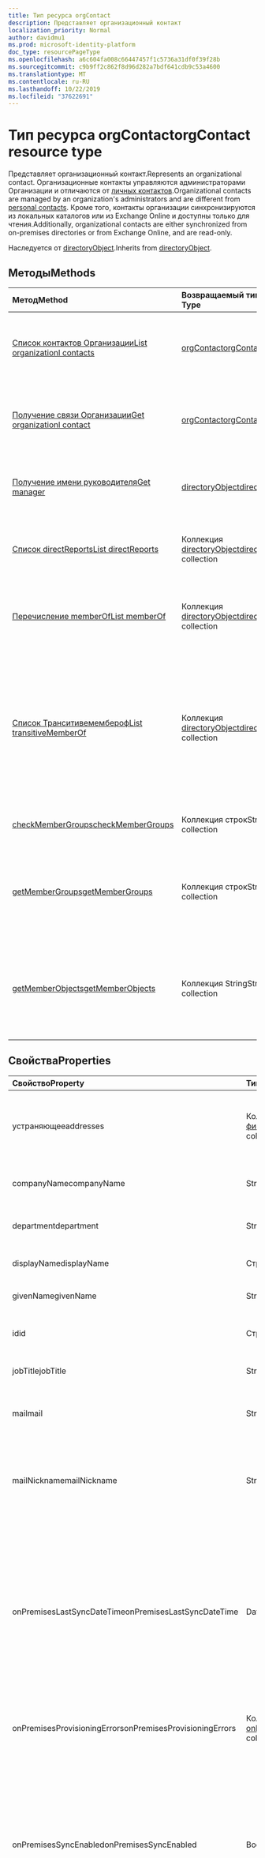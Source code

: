 ```yaml
---
title: Тип ресурса orgContact
description: Представляет организационный контакт
localization_priority: Normal
author: davidmu1
ms.prod: microsoft-identity-platform
doc_type: resourcePageType
ms.openlocfilehash: a6c604fa008c66447457f1c5736a31df0f39f28b
ms.sourcegitcommit: c9b9ff2c862f8d96d282a7bdf641cdb9c53a4600
ms.translationtype: MT
ms.contentlocale: ru-RU
ms.lasthandoff: 10/22/2019
ms.locfileid: "37622691"
---
```

# <a name="orgcontact-resource-type"></a><span data-ttu-id="431a3-103">Тип ресурса orgContact</span><span class="sxs-lookup"><span data-stu-id="431a3-103">orgContact resource type</span></span>

<span data-ttu-id="431a3-104">Представляет организационный контакт.</span><span class="sxs-lookup"><span data-stu-id="431a3-104">Represents an organizational contact.</span></span> <span data-ttu-id="431a3-105">Организационные контакты управляются администраторами Организации и отличаются от [личных контактов](contact.md).</span><span class="sxs-lookup"><span data-stu-id="431a3-105">Organizational contacts are managed by an organization's administrators and are different from [personal contacts](contact.md).</span></span> <span data-ttu-id="431a3-106">Кроме того, контакты организации синхронизируются из локальных каталогов или из Exchange Online и доступны только для чтения.</span><span class="sxs-lookup"><span data-stu-id="431a3-106">Additionally, organizational contacts are either synchronized from on-premises directories or from Exchange Online, and are read-only.</span></span>

<span data-ttu-id="431a3-107">Наследуется от [directoryObject](directoryobject.md).</span><span class="sxs-lookup"><span data-stu-id="431a3-107">Inherits from [directoryObject](directoryobject.md).</span></span>

## <a name="methods"></a><span data-ttu-id="431a3-108">Методы</span><span class="sxs-lookup"><span data-stu-id="431a3-108">Methods</span></span>

| <span data-ttu-id="431a3-109">Метод</span><span class="sxs-lookup"><span data-stu-id="431a3-109">Method</span></span>           | <span data-ttu-id="431a3-110">Возвращаемый тип</span><span class="sxs-lookup"><span data-stu-id="431a3-110">Return Type</span></span>    |<span data-ttu-id="431a3-111">Описание</span><span class="sxs-lookup"><span data-stu-id="431a3-111">Description</span></span>|
|:---------------|:--------|:----------|
|[<span data-ttu-id="431a3-112">Список контактов Организации</span><span class="sxs-lookup"><span data-stu-id="431a3-112">List organizationl contacts</span></span>](../api/orgcontact-list.md) | [<span data-ttu-id="431a3-113">orgContact</span><span class="sxs-lookup"><span data-stu-id="431a3-113">orgContact</span></span>](orgcontact.md) |<span data-ttu-id="431a3-114">Перечисление свойств организационных контактов.</span><span class="sxs-lookup"><span data-stu-id="431a3-114">List properties of organizational contacts.</span></span>|
|[<span data-ttu-id="431a3-115">Получение связи Организации</span><span class="sxs-lookup"><span data-stu-id="431a3-115">Get organizationl contact</span></span>](../api/orgcontact-get.md) | [<span data-ttu-id="431a3-116">orgContact</span><span class="sxs-lookup"><span data-stu-id="431a3-116">orgContact</span></span>](orgcontact.md) |<span data-ttu-id="431a3-117">Чтение свойств и связей контакта Организации.</span><span class="sxs-lookup"><span data-stu-id="431a3-117">Read properties and relationships of an organizational contact.</span></span>|
|[<span data-ttu-id="431a3-118">Получение имени руководителя</span><span class="sxs-lookup"><span data-stu-id="431a3-118">Get manager</span></span>](../api/orgcontact-get-manager.md) |[<span data-ttu-id="431a3-119">directoryObject</span><span class="sxs-lookup"><span data-stu-id="431a3-119">directoryObject</span></span>](directoryobject.md)| <span data-ttu-id="431a3-120">Получение руководителя контакта в Организации.</span><span class="sxs-lookup"><span data-stu-id="431a3-120">Get the organizational contact's manager.</span></span>|
|[<span data-ttu-id="431a3-121">Список directReports</span><span class="sxs-lookup"><span data-stu-id="431a3-121">List directReports</span></span>](../api/orgcontact-list-directreports.md) |<span data-ttu-id="431a3-122">Коллекция [directoryObject](directoryobject.md)</span><span class="sxs-lookup"><span data-stu-id="431a3-122">[directoryObject](directoryobject.md) collection</span></span>| <span data-ttu-id="431a3-123">Перечислите подчиненные отчеты в Организации.</span><span class="sxs-lookup"><span data-stu-id="431a3-123">List the organizational contact's direct reports.</span></span>|
|[<span data-ttu-id="431a3-124">Перечисление memberOf</span><span class="sxs-lookup"><span data-stu-id="431a3-124">List memberOf</span></span>](../api/orgcontact-list-memberof.md) |<span data-ttu-id="431a3-125">Коллекция [directoryObject](directoryobject.md)</span><span class="sxs-lookup"><span data-stu-id="431a3-125">[directoryObject](directoryobject.md) collection</span></span>| <span data-ttu-id="431a3-126">Список групп, участником которых является контактное лицо.</span><span class="sxs-lookup"><span data-stu-id="431a3-126">List the groups an organizational contact is a member of.</span></span>|
|[<span data-ttu-id="431a3-127">Список Транситивемембероф</span><span class="sxs-lookup"><span data-stu-id="431a3-127">List transitiveMemberOf</span></span>](../api/orgcontact-list-transitivememberof.md) |<span data-ttu-id="431a3-128">Коллекция [directoryObject](directoryobject.md)</span><span class="sxs-lookup"><span data-stu-id="431a3-128">[directoryObject](directoryobject.md) collection</span></span>| <span data-ttu-id="431a3-129">Список групп, участником которых является контактное лицо, в том числе групп, в которых размещено Контактное лицо Организации.</span><span class="sxs-lookup"><span data-stu-id="431a3-129">List the groups an organizational contact is a member of, including groups that the organizational contact is nested under.</span></span>|
|[<span data-ttu-id="431a3-130">checkMemberGroups</span><span class="sxs-lookup"><span data-stu-id="431a3-130">checkMemberGroups</span></span>](../api/orgcontact-checkmembergroups.md)|<span data-ttu-id="431a3-131">Коллекция строк</span><span class="sxs-lookup"><span data-stu-id="431a3-131">String collection</span></span>| <span data-ttu-id="431a3-132">Проверьте принадлежность к группе.</span><span class="sxs-lookup"><span data-stu-id="431a3-132">Check for group membership.</span></span> |
|[<span data-ttu-id="431a3-133">getMemberGroups</span><span class="sxs-lookup"><span data-stu-id="431a3-133">getMemberGroups</span></span>](../api/orgcontact-getmembergroups.md)|<span data-ttu-id="431a3-134">Коллекция строк</span><span class="sxs-lookup"><span data-stu-id="431a3-134">String collection</span></span>| <span data-ttu-id="431a3-135">Возвращает все группы, в которых входит указанный контакт Организации.</span><span class="sxs-lookup"><span data-stu-id="431a3-135">Return all the groups that the specified organizational contact is a member of.</span></span> |
|[<span data-ttu-id="431a3-136">getMemberObjects</span><span class="sxs-lookup"><span data-stu-id="431a3-136">getMemberObjects</span></span>](../api/orgcontact-getmemberobjects.md)|<span data-ttu-id="431a3-137">Коллекция String</span><span class="sxs-lookup"><span data-stu-id="431a3-137">String collection</span></span>| <span data-ttu-id="431a3-138">Возвращает список Директорйобжектс, членом которых является контактное лицо Организации.</span><span class="sxs-lookup"><span data-stu-id="431a3-138">Returns a list of directoryObjects the organizational contact is a member of.</span></span> |

## <a name="properties"></a><span data-ttu-id="431a3-139">Свойства</span><span class="sxs-lookup"><span data-stu-id="431a3-139">Properties</span></span>

| <span data-ttu-id="431a3-140">Свойство</span><span class="sxs-lookup"><span data-stu-id="431a3-140">Property</span></span>     | <span data-ttu-id="431a3-141">Тип</span><span class="sxs-lookup"><span data-stu-id="431a3-141">Type</span></span>   |<span data-ttu-id="431a3-142">Описание</span><span class="sxs-lookup"><span data-stu-id="431a3-142">Description</span></span>|
|:---------------|:--------|:----------|
| <span data-ttu-id="431a3-143">устраняющее</span><span class="sxs-lookup"><span data-stu-id="431a3-143">addresses</span></span>                    | <span data-ttu-id="431a3-144">Коллекция [фисикалоффицеаддресс](physicalofficeaddress.md)</span><span class="sxs-lookup"><span data-stu-id="431a3-144">[physicalOfficeAddress](physicalofficeaddress.md) collection</span></span>           | <span data-ttu-id="431a3-145">Почтовые адреса для этого организационного контакта.</span><span class="sxs-lookup"><span data-stu-id="431a3-145">Postal addresses for this organizational contact.</span></span> <span data-ttu-id="431a3-146">Теперь контакт может иметь только один физический адрес.</span><span class="sxs-lookup"><span data-stu-id="431a3-146">For now a contact can only have one physical address.</span></span> |
| <span data-ttu-id="431a3-147">companyName</span><span class="sxs-lookup"><span data-stu-id="431a3-147">companyName</span></span>                  | <span data-ttu-id="431a3-148">String</span><span class="sxs-lookup"><span data-stu-id="431a3-148">String</span></span>                                                    | <span data-ttu-id="431a3-149">Имя компании, к которой принадлежит это Контактное лицо.</span><span class="sxs-lookup"><span data-stu-id="431a3-149">Name of the company that this organizational contact belong to.</span></span>                                                                                                                                                                                                                                                                                                                 |
| <span data-ttu-id="431a3-150">department</span><span class="sxs-lookup"><span data-stu-id="431a3-150">department</span></span>                   | <span data-ttu-id="431a3-151">String</span><span class="sxs-lookup"><span data-stu-id="431a3-151">String</span></span>                                                     | <span data-ttu-id="431a3-152">Имя отдела, в котором работает контакт.</span><span class="sxs-lookup"><span data-stu-id="431a3-152">The name for the department in which the contact works.</span></span>                                                                                                                                                                                                                                                                                                                                |
| <span data-ttu-id="431a3-153">displayName</span><span class="sxs-lookup"><span data-stu-id="431a3-153">displayName</span></span>                  | <span data-ttu-id="431a3-154">Строка</span><span class="sxs-lookup"><span data-stu-id="431a3-154">String</span></span>                                                     | <span data-ttu-id="431a3-155">Отображаемое имя для этого организационного контакта.</span><span class="sxs-lookup"><span data-stu-id="431a3-155">Display name for this organizational contact.</span></span>                                                                                                                                                                                                                                                                                                                                   |
| <span data-ttu-id="431a3-156">givenName</span><span class="sxs-lookup"><span data-stu-id="431a3-156">givenName</span></span>                    | <span data-ttu-id="431a3-157">String</span><span class="sxs-lookup"><span data-stu-id="431a3-157">String</span></span>                                                     | <span data-ttu-id="431a3-158">Имя для этого организационного контакта.</span><span class="sxs-lookup"><span data-stu-id="431a3-158">First name for this organizational contact.</span></span>                                                                                                                                                                                                                                                                                                                                     |
| <span data-ttu-id="431a3-159">id</span><span class="sxs-lookup"><span data-stu-id="431a3-159">id</span></span>                           | <span data-ttu-id="431a3-160">Строка</span><span class="sxs-lookup"><span data-stu-id="431a3-160">String</span></span>                                                     | <span data-ttu-id="431a3-161">Уникальный идентификатор для этого организационного контакта.</span><span class="sxs-lookup"><span data-stu-id="431a3-161">Unique identifier for this organizational contact.</span></span>                                                                                                                                                                                                                                                                                                                             |
| <span data-ttu-id="431a3-162">jobTitle</span><span class="sxs-lookup"><span data-stu-id="431a3-162">jobTitle</span></span>                     | <span data-ttu-id="431a3-163">String</span><span class="sxs-lookup"><span data-stu-id="431a3-163">String</span></span>                                                     | <span data-ttu-id="431a3-164">Должность для этого контакта в Организации.</span><span class="sxs-lookup"><span data-stu-id="431a3-164">Job title for this organizational contact.</span></span>                                                                                                                                                                                                                                                                                                                                      |
|<span data-ttu-id="431a3-165">mail</span><span class="sxs-lookup"><span data-stu-id="431a3-165">mail</span></span>|<span data-ttu-id="431a3-166">String</span><span class="sxs-lookup"><span data-stu-id="431a3-166">String</span></span>| <span data-ttu-id="431a3-167">SMTP-адрес контакта, например, "jeff@contoso.onmicrosoft.com".</span><span class="sxs-lookup"><span data-stu-id="431a3-167">The SMTP address for the contact, for example, "jeff@contoso.onmicrosoft.com".</span></span> |
| <span data-ttu-id="431a3-168">mailNickname</span><span class="sxs-lookup"><span data-stu-id="431a3-168">mailNickname</span></span>                 | <span data-ttu-id="431a3-169">String</span><span class="sxs-lookup"><span data-stu-id="431a3-169">String</span></span>                                                     | <span data-ttu-id="431a3-170">Псевдоним электронной почты (часть адреса электронной почты, предварительно заданная в параметре @ Symbol) для этого контакта в Организации.</span><span class="sxs-lookup"><span data-stu-id="431a3-170">Email alias (portion of email address pre-pending the @ symbol) for this organizational contact.</span></span>                                                                                                                                                                                                                                                                                |
| <span data-ttu-id="431a3-171">onPremisesLastSyncDateTime</span><span class="sxs-lookup"><span data-stu-id="431a3-171">onPremisesLastSyncDateTime</span></span>   | <span data-ttu-id="431a3-172">DateTimeOffset</span><span class="sxs-lookup"><span data-stu-id="431a3-172">DateTimeOffset</span></span>                                             | <span data-ttu-id="431a3-173">Дата и время последней синхронизации этого контакта в организации из локальной службы AD.</span><span class="sxs-lookup"><span data-stu-id="431a3-173">Date and time when this organizational contact was last synchronized from on-premises AD.</span></span> <span data-ttu-id="431a3-174">Эти сведения о дате и времени используют формат ISO 8601 и всегда задаются в формате UTC.</span><span class="sxs-lookup"><span data-stu-id="431a3-174">This date and time information uses ISO 8601 format and is always in UTC time.</span></span> <span data-ttu-id="431a3-175">Например, значение полуночи 1 января 2014 г. в формате UTC выглядит так: "2014-01-01T00:00:00Z".</span><span class="sxs-lookup"><span data-stu-id="431a3-175">For example, midnight UTC on Jan 1, 2014 would look like this: '2014-01-01T00:00:00Z'.</span></span>   |
| <span data-ttu-id="431a3-176">onPremisesProvisioningErrors</span><span class="sxs-lookup"><span data-stu-id="431a3-176">onPremisesProvisioningErrors</span></span> |<span data-ttu-id="431a3-177">Коллекция [onPremisesProvisioningError](onpremisesprovisioningerror.md)</span><span class="sxs-lookup"><span data-stu-id="431a3-177">[onPremisesProvisioningError](onpremisesprovisioningerror.md) collection</span></span>       | <span data-ttu-id="431a3-178">Список всех ошибок подготовки синхронизации для данного контакта Организации.</span><span class="sxs-lookup"><span data-stu-id="431a3-178">List of any synchronization provisioning errors for this organizational contact.</span></span>                                                                                                                                                                                                                                                                                                |
|<span data-ttu-id="431a3-179">onPremisesSyncEnabled</span><span class="sxs-lookup"><span data-stu-id="431a3-179">onPremisesSyncEnabled</span></span>|<span data-ttu-id="431a3-180">Boolean</span><span class="sxs-lookup"><span data-stu-id="431a3-180">Boolean</span></span>|<span data-ttu-id="431a3-181">**значение true** , если объект синхронизирован из локального каталога; **false** , если этот объект изначально был синхронизирован из локального каталога, но больше не синхронизируется и не выполняется в Exchange. **значение NULL** , если объект никогда не был синхронизирован из локального каталога (по умолчанию).</span><span class="sxs-lookup"><span data-stu-id="431a3-181">**true** if this object is synced from an on-premises directory; **false** if this object was originally synced from an on-premises directory but is no longer synced and now mastered in Exchange; **null** if this object has never been synced from an on-premises directory (default).</span></span>|
| <span data-ttu-id="431a3-182">phones</span><span class="sxs-lookup"><span data-stu-id="431a3-182">phones</span></span>                       | <span data-ttu-id="431a3-183">Коллекция [phone](phone.md)</span><span class="sxs-lookup"><span data-stu-id="431a3-183">[phone](phone.md) collection</span></span>                            | <span data-ttu-id="431a3-184">Список телефонов для этого контакта в Организации.</span><span class="sxs-lookup"><span data-stu-id="431a3-184">List of phones for this organizational contact.</span></span> <span data-ttu-id="431a3-185">Типы телефонов могут быть мобильными, рабочими и Бусинессфакс.</span><span class="sxs-lookup"><span data-stu-id="431a3-185">Phone types can be mobile, business, and businessFax.</span></span> <span data-ttu-id="431a3-186">В коллекции всегда может присутствовать только один из этих типов.</span><span class="sxs-lookup"><span data-stu-id="431a3-186">Only one of each type can ever be present in the collection.</span></span>                                                                                                                       |
| <span data-ttu-id="431a3-187">proxyAddresses</span><span class="sxs-lookup"><span data-stu-id="431a3-187">proxyAddresses</span></span>               | <span data-ttu-id="431a3-188">Коллекция строк</span><span class="sxs-lookup"><span data-stu-id="431a3-188">String collection</span></span>                                         | <span data-ttu-id="431a3-189">Пример: "SMTP: bob@contoso.com", "SMTP: bob@sales.contoso.com".</span><span class="sxs-lookup"><span data-stu-id="431a3-189">For example: "SMTP: bob@contoso.com", "smtp: bob@sales.contoso.com".</span></span> <span data-ttu-id="431a3-190">Для выражений фильтра в случае многозначных свойств требуется оператор **any**.</span><span class="sxs-lookup"><span data-stu-id="431a3-190">The **any** operator is required for filter expressions on multi-valued properties.</span></span> <span data-ttu-id="431a3-191">Поддерживает \$фильтр.</span><span class="sxs-lookup"><span data-stu-id="431a3-191">Supports \$filter.</span></span>                                                                                                                                                                               |
| <span data-ttu-id="431a3-192">surname</span><span class="sxs-lookup"><span data-stu-id="431a3-192">surname</span></span>                      | <span data-ttu-id="431a3-193">String</span><span class="sxs-lookup"><span data-stu-id="431a3-193">String</span></span>                                                     | <span data-ttu-id="431a3-194">Фамилия для этого организационного контакта.</span><span class="sxs-lookup"><span data-stu-id="431a3-194">Last name for this organizational contact.</span></span>                          |

## <a name="relationships"></a><span data-ttu-id="431a3-195">Связи</span><span class="sxs-lookup"><span data-stu-id="431a3-195">Relationships</span></span>

| <span data-ttu-id="431a3-196">Связь</span><span class="sxs-lookup"><span data-stu-id="431a3-196">Relationship</span></span> | <span data-ttu-id="431a3-197">Тип</span><span class="sxs-lookup"><span data-stu-id="431a3-197">Type</span></span>   |<span data-ttu-id="431a3-198">Описание</span><span class="sxs-lookup"><span data-stu-id="431a3-198">Description</span></span>|
|:---------------|:--------|:----------|
|<span data-ttu-id="431a3-199">directReports</span><span class="sxs-lookup"><span data-stu-id="431a3-199">directReports</span></span>|<span data-ttu-id="431a3-200">Коллекция [directoryObject](directoryobject.md)</span><span class="sxs-lookup"><span data-stu-id="431a3-200">[directoryObject](directoryobject.md) collection</span></span>| <span data-ttu-id="431a3-201">Прямые отчеты контакта.</span><span class="sxs-lookup"><span data-stu-id="431a3-201">The contact's direct reports.</span></span> <span data-ttu-id="431a3-202">(К этому контакту присвоено значение "Пользователи" и "Контакты", которому назначено свойство "руководитель").  Только для чтения.</span><span class="sxs-lookup"><span data-stu-id="431a3-202">(The users and contacts that have their manager property set to this contact.)  Read-only.</span></span> <span data-ttu-id="431a3-203">Допускается значение null.</span><span class="sxs-lookup"><span data-stu-id="431a3-203">Nullable.</span></span>|
|<span data-ttu-id="431a3-204">manager</span><span class="sxs-lookup"><span data-stu-id="431a3-204">manager</span></span>|[<span data-ttu-id="431a3-205">directoryObject</span><span class="sxs-lookup"><span data-stu-id="431a3-205">directoryObject</span></span>](directoryobject.md)| <span data-ttu-id="431a3-206">Пользователь или контакт, который является руководителем этого контакта.</span><span class="sxs-lookup"><span data-stu-id="431a3-206">The user or contact that is this contact's manager.</span></span> <span data-ttu-id="431a3-207">Только для чтения.</span><span class="sxs-lookup"><span data-stu-id="431a3-207">Read-only.</span></span>|
|<span data-ttu-id="431a3-208">memberOf</span><span class="sxs-lookup"><span data-stu-id="431a3-208">memberOf</span></span>|<span data-ttu-id="431a3-209">Коллекция [directoryObject](directoryobject.md)</span><span class="sxs-lookup"><span data-stu-id="431a3-209">[directoryObject](directoryobject.md) collection</span></span>| <span data-ttu-id="431a3-210">Группы, в которых входит этот контакт.</span><span class="sxs-lookup"><span data-stu-id="431a3-210">Groups that this contact is a member of.</span></span> <span data-ttu-id="431a3-211">Только для чтения.</span><span class="sxs-lookup"><span data-stu-id="431a3-211">Read-only.</span></span> <span data-ttu-id="431a3-212">Допускается значение null.</span><span class="sxs-lookup"><span data-stu-id="431a3-212">Nullable.</span></span>|
|<span data-ttu-id="431a3-213">транситивемембероф</span><span class="sxs-lookup"><span data-stu-id="431a3-213">transitiveMemberOf</span></span>|<span data-ttu-id="431a3-214">Коллекция [directoryObject](directoryobject.md)</span><span class="sxs-lookup"><span data-stu-id="431a3-214">[directoryObject](directoryobject.md) collection</span></span>| <span data-ttu-id="431a3-215">Группы, в которые входит этот контакт, в том числе группы, в которых вложен контакт.</span><span class="sxs-lookup"><span data-stu-id="431a3-215">Groups that this contact is a member of, including groups that the contact is nested under.</span></span>|<span data-ttu-id="431a3-216">.</span><span class="sxs-lookup"><span data-stu-id="431a3-216"></span></span> <span data-ttu-id="431a3-217">Только для чтения.</span><span class="sxs-lookup"><span data-stu-id="431a3-217">Read-only.</span></span> <span data-ttu-id="431a3-218">Допускается значение null.</span><span class="sxs-lookup"><span data-stu-id="431a3-218">Nullable.</span></span>|

## <a name="json-representation"></a><span data-ttu-id="431a3-219">Представление JSON</span><span class="sxs-lookup"><span data-stu-id="431a3-219">JSON representation</span></span>

<span data-ttu-id="431a3-220">Ниже представлено описание ресурса в формате JSON.</span><span class="sxs-lookup"><span data-stu-id="431a3-220">Here is a JSON representation of the resource</span></span>

<!-- {
  "blockType": "resource",
  "optionalProperties": [
    "directReports",
    "manager",
    "memberOf"
  ],
  "keyProperty": "id",
  "baseType":"microsoft.graph.entity",  
  "@odata.type": "microsoft.graph.orgcontact"
}-->

```json
{
  "addresses": [{"@odata.type": "microsoft.graph.physicalOfficeAddress"}],
  "companyName": "string",
  "department": "string",
  "displayName": "string",
  "givenName": "string",
  "id": "string (identifier)",
  "jobTitle": "string",
  "mail": "string",
  "mailNickname": "string",
  "onPremisesLastSyncDateTime": "string (timestamp)",
  "onPremisesProvisioningErrors": [{"@odata.type": "microsoft.graph.onPremisesProvisioningError"}],
  "onPremisesSyncEnabled": true,
  "phones": [{"@odata.type": "microsoft.graph.phone"}],
  "proxyAddresses": ["string"],
  "surname": "string"
}
```

<!-- uuid: 8fcb5dbc-d5aa-4681-8e31-b001d5168d79
2015-10-25 14:57:30 UTC -->
<!--
{
  "type": "#page.annotation",
  "description": "orgContact resource",
  "keywords": "",
  "section": "documentation",
  "tocPath": "",
  "suppressions": []
}
-->
